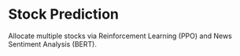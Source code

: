 # Stock Prediction

Allocate multiple stocks via Reinforcement Learning (PPO) and News Sentiment Analysis (BERT).
